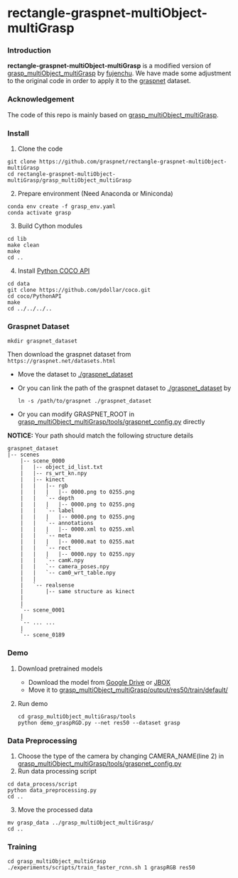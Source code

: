 # rectangle-graspnet-multiObject-multiGrasp

### Introduction
**rectangle-graspnet-multiObject-multiGrasp** is a modified version of [grasp_multiObject_multiGrasp](https://github.com/ivalab/grasp_multiObject_multiGrasp) by [fujenchu](https://github.com/fujenchu). We have made some adjustment to the original code in order to apply it to the [graspnet](https://github.com/Fang-Haoshu/graspnetAPI) dataset.

###  Acknowledgement

The code of this repo is mainly based on [grasp_multiObject_multiGrasp](https://github.com/ivalab/grasp_multiObject_multiGrasp).

### Install

1. Clone the code
```
git clone https://github.com/graspnet/rectangle-graspnet-multiObject-multiGrasp
cd rectangle-graspnet-multiObject-multiGrasp/grasp_multiObject_multiGrasp
```

2. Prepare environment (Need Anaconda or Miniconda)
```
conda env create -f grasp_env.yaml
conda activate grasp
```

3. Build Cython modules
```
cd lib
make clean
make
cd ..
```

4. Install [Python COCO API](https://github.com/cocodataset/cocoapi)
```
cd data
git clone https://github.com/pdollar/coco.git
cd coco/PythonAPI
make
cd ../../../..
```

### Graspnet Dataset

```
mkdir graspnet_dataset
```

Then download the graspnet dataset from `https://graspnet.net/datasets.html`

- Move the dataset to [./graspnet_dataset](./graspnet_dataset)

- Or you can link the path of the graspnet dataset to [./graspnet_dataset](./graspnet_dataset) by

  ```
  ln -s /path/to/graspnet ./graspnet_dataset
  ```

- Or you can modify GRASPNET_ROOT in [grasp_multiObject_multiGrasp/tools/graspnet_config.py](grasp_multiObject_multiGrasp/tools/graspnet_config.py) directly

**NOTICE:** Your path should match the following structure details

```
graspnet_dataset
|-- scenes
    |-- scene_0000
    |   |-- object_id_list.txt
    |   |-- rs_wrt_kn.npy
    |   |-- kinect
    |   |   |-- rgb
    |   |   |   |-- 0000.png to 0255.png
    |   |   `-- depth
    |   |   |   |-- 0000.png to 0255.png
    |   |   `-- label
    |   |   |   |-- 0000.png to 0255.png
    |   |   `-- annotations
    |   |   |   |-- 0000.xml to 0255.xml
    |   |   `-- meta
    |   |   |   |-- 0000.mat to 0255.mat
    |   |   `-- rect
    |   |   |   |-- 0000.npy to 0255.npy
    |   |   `-- camK.npy
    |   |   `-- camera_poses.npy
    |   |   `-- cam0_wrt_table.npy
    |   |
    |   `-- realsense
    |       |-- same structure as kinect
    |
    |
    `-- scene_0001
    |
    `-- ... ...
    |
    `-- scene_0189
```



### Demo

1. Download pretrained models

   - Download the model from  [Google Drive](https://drive.google.com/file/d/1QrjLDKr8eHgN0rM48YpWXY-sN89zJNim/view?usp=sharing) or [JBOX](https://jbox.sjtu.edu.cn/l/J5z6gE)
   - Move it to [grasp_multiObject_multiGrasp/output/res50/train/default/](grasp_multiObject_multiGrasp/output/res50/train/default/)

2. Run demo

   ```
   cd grasp_multiObject_multiGrasp/tools
   python demo_graspRGD.py --net res50 --dataset grasp
   ```

### Data Preprocessing

1. Choose the type of the camera by changing CAMERA_NAME(line 2) in [grasp_multiObject_multiGrasp/tools/graspnet_config.py](grasp_multiObject_multiGrasp/tools/graspnet_config.py)
2. Run data processing script
```
cd data_process/script
python data_preprocessing.py
cd ..
```

3. Move the processed data

```
mv grasp_data ../grasp_multiObject_multiGrasp/
cd ..
```

### Training

```
cd grasp_multiObject_multiGrasp
./experiments/scripts/train_faster_rcnn.sh 1 graspRGB res50
```